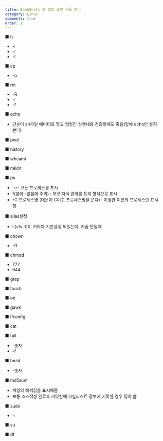 ```yaml
---
title: BashShell 젤 많이 썼던 놈들 정리
category: Linux
comments: true
order: 1
---
```


■ ls
- -l
- -r
- -t

■ cp
- -p

■ rm
- -R
- -r
- -f

■ echo
- 단순이 sh파일 에디터로 열고 엄청긴 실행내용 검증할때도 좋음(앞에 echo만 붙혀본다)  

■ pwd

■ history

■ whoami

■ mkdir

■ ps
- -e : 모든 프로세스를 표시
- f(앞에 -없음에 주의) : 부모 자식 관계를 트리 형식으로 표시
- -C 프로세스명 (대문자 C이고 프로세스명을 쓴다) : 지정한 이름의 프로세스만 표시함

■ alias설정
- ll(=ls -l)이 거의다 기본설정 되있는데, 가끔 안될때

■ chown
- -R

■ chmod
- 777
- 644

■ grep 

■ touch 

■ od

■ gawk

■ ifconfig

■ cat

■ tail
- -숫자
- -f

■ head
- -숫자

■ md5sum
- 파일의 해쉬값을 표시해줌
- 보통 소스작성 완료후 커밋할때 파일리스트 장부에 기록할 경우 많이 씀

■ sudo
- -i

■ su

■ df

